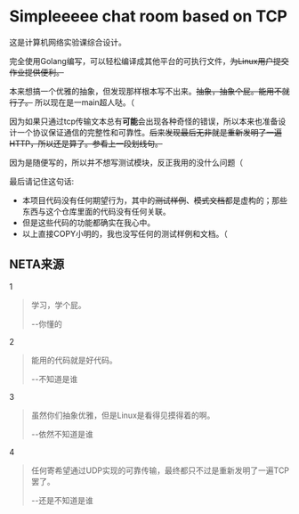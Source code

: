 # Simpleeeee chat room based on TCP

这是计算机网络实验课综合设计。

完全使用Golang编写，可以轻松编译成其他平台的可执行文件，~~为Linux用户提交作业提供便利。~~

本来想搞一个优雅的抽象，但发现那样根本写不出来。~~抽象，抽象个屁。能用不就行了。~~ 所以现在是一main超人哒。（

因为如果只通过tcp传输文本总有**可能**会出现各种奇怪的错误，所以本来也准备设计一个协议保证通信的完整性和可靠性。~~后来发现最后无非就是重新发明了一遍HTTP，所以还是算了。参看上一段划线句。~~

因为是随便写的，所以并不想写测试模块，反正我用的没什么问题（

最后请记住这句话:

* 本项目代码没有任何期望行为，其中的~~测试样例~~、~~模式文档~~都是虚构的；那些东西与这个仓库里面的代码没有任何关联。
* 但是这些代码的功能都确实在我心中。
* 以上直接COPY小明的，我也没写任何的测试样例和文档。（

## NETA来源

1

> 学习，学个屁。
>
> --你懂的

2

> 能用的代码就是好代码。
>
> --不知道是谁

3

> 虽然你们抽象优雅，但是Linux是看得见摸得着的啊。
>
> --依然不知道是谁

4

> 任何寄希望通过UDP实现的可靠传输，最终都只不过是重新发明了一遍TCP罢了。
>
> --还是不知道是谁